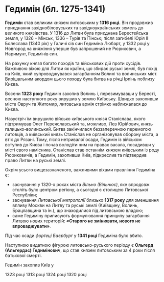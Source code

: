 # Гедимін (бл. 1275-1341)

**Гедимін** став великим князем литовським у **1316 році**. Він продовжив приєднання західнобілоруських та західноукраїнських земель до великого князівства. У 1316 до Литви була приєднана Берестейська земля, у 1326 – Мінськ, 1336 – Турів та Пінськ; після загибелі Юрія ІІ Болеслава (1340 рік) у Галичі сів син Гедиміна Любарт, у 1332 році у Новгород на княжіння уперше був запрошений не Рюрикович, а Наримунт, Гедимінів син. 

На рахунку князя багато походів та військових дій проти сусідів. Важливою віхою для Литви як країни, що збирає руські землі, був похід на Київ, який супроводжувався загарбанням Волині та волинських міст. Вирішальним акордом цього походу була битва на річці Ірпінь поблизу Києва. 

Восени **1323 року** Гедимін захопив Волинь і, перезимувавши у Бересті, весною наступного року вирушив у землю Київську. Швидко захопивши міста Овруч та Житомир, литовська армія стрімко наближалася до Києва. 

Назустріч їм вирушило військо київського князя Станіслава, якого підтримував Олег Переяславський та, можливо, Лев Юрійович, князь галицько-волинський. Битва закінчилася беззаперечною перемогою литовців, а київський князь Станіслав не організовував оборону міста, а втік до Рязані. Тому, після нетривалої осади, Гедимін із військом вступив до Києва і почав володіти ним на правах васала, посадивши у місті свого намісника. Станіслав став останнім князем київським із роду Рюриковичів, а Гедимін, захопивши Київ, підкреслив та підтвердив право Литви на руські землі.

Окрім усього вищезазначеного, важливими віхами правління Гедиміна є:
* заснування у 1320-х роках міста *Вільно (Вільнюс)*, яке впродовж століть було центром регіону, а сьогодні є столицею Литовської Республіки;
* заснування *Литовської митрополії* близько **1317 року** для зменшення впливу Москви на Литву та руські землі (Київщину, Волинь, Брацлавщина та ін.), що знаходилися під литовською владою;
* саме Гедиміну приписують формулювання принципу загарбання Литвою нових територій: **«Старого не змінювати, нового не впроваджувати»**.

Під час осади *фортеці Баєрбург* у **1341 році** Гедиміна було вбито. 

Наступною видатною фігурою литовсько-руського періоду є **Ольгерд (Альгердас) Гедимінович**, що став князем литовським за 4 роки після батькової смерті.

<quiz>
<question>
  <p>Гедимін захопив Київ у</p>
        <answer>1323 році</answer>
  <answer>1313 році</answer>
        <answer correct>1324 році</answer>
  <answer>1320 році</answer>
</question>
</quiz>